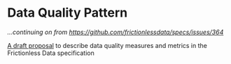 # Data Quality Pattern

*…continuing on from https://github.com/frictionlessdata/specs/issues/364*

[A draft proposal](data-quality-pattern.md) to describe data quality measures and metrics in the Frictionless Data specification
